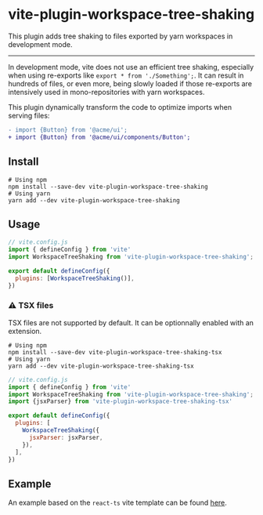 # vite-plugin-workspace-tree-shaking

This plugin adds tree shaking to files exported by yarn workspaces in development mode.

---

In development mode, vite does not use an efficient tree shaking, especially when using re-exports like `export * from './Something';`.
It can result in hundreds of files, or even more, being slowly loaded if those re-exports are intensively used in mono-repositories with yarn workspaces.

This plugin dynamically transform the code to optimize imports when serving files:
```diff
- import {Button} from '@acme/ui';
+ import {Button} from '@acme/ui/components/Button';
```

## Install

```shell
# Using npm
npm install --save-dev vite-plugin-workspace-tree-shaking
# Using yarn 
yarn add --dev vite-plugin-workspace-tree-shaking
```

## Usage

```javascript
// vite.config.js
import { defineConfig } from 'vite'
import WorkspaceTreeShaking from 'vite-plugin-workspace-tree-shaking';

export default defineConfig({
  plugins: [WorkspaceTreeShaking()],
})
```

### ⚠️ TSX files

TSX files are not supported by default. It can be optionnally enabled with an extension.

```shell
# Using npm
npm install --save-dev vite-plugin-workspace-tree-shaking-tsx
# Using yarn 
yarn add --dev vite-plugin-workspace-tree-shaking-tsx
```
```javascript
// vite.config.js
import { defineConfig } from 'vite'
import WorkspaceTreeShaking from 'vite-plugin-workspace-tree-shaking';
import {jsxParser} from 'vite-plugin-workspace-tree-shaking-tsx'

export default defineConfig({
  plugins: [
    WorkspaceTreeShaking({
      jsxParser: jsxParser,
    }),
  ],
})
```

## Example

An example based on the `react-ts` vite template can be found [here](examples/react-ts-with-workspace).
